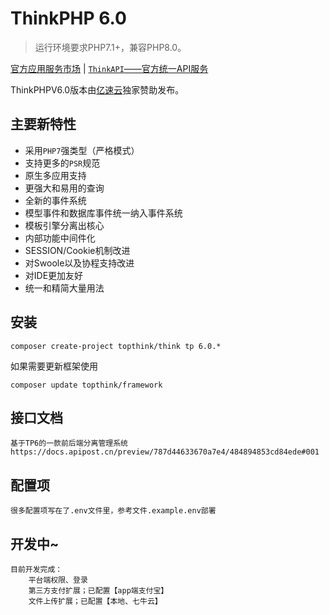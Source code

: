 ThinkPHP 6.0
===============

> 运行环境要求PHP7.1+，兼容PHP8.0。

[官方应用服务市场](https://market.topthink.com) | [`ThinkAPI`——官方统一API服务](https://docs.topthink.com/think-api)

ThinkPHPV6.0版本由[亿速云](https://www.yisu.com/)独家赞助发布。

## 主要新特性

* 采用`PHP7`强类型（严格模式）
* 支持更多的`PSR`规范
* 原生多应用支持
* 更强大和易用的查询
* 全新的事件系统
* 模型事件和数据库事件统一纳入事件系统
* 模板引擎分离出核心
* 内部功能中间件化
* SESSION/Cookie机制改进
* 对Swoole以及协程支持改进
* 对IDE更加友好
* 统一和精简大量用法

## 安装

~~~
composer create-project topthink/think tp 6.0.*
~~~

如果需要更新框架使用

~~~
composer update topthink/framework
~~~

## 接口文档

~~~
基于TP6的一款前后端分离管理系统
https://docs.apipost.cn/preview/787d44633670a7e4/484894853cd84ede#001
~~~

## 配置项

~~~
很多配置项写在了.env文件里，参考文件.example.env部署
~~~

## 开发中~

~~~
目前开发完成：
    平台端权限、登录
    第三方支付扩展；已配置【app端支付宝】
    文件上传扩展；已配置【本地、七牛云】
~~~
